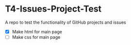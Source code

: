 # T4-Issues-Project-Test
A repo to test the functionality of GitHub projects and issues

- [x] Make html for main page
- [ ] Make css for main page